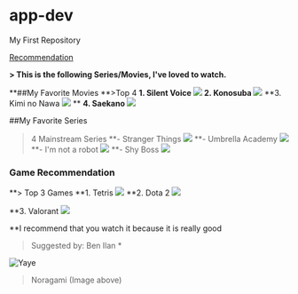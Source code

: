 # app-dev
My First Repository

[Recommendation](https://github.com/splookey/app-dev/blob/readme-edits/README.md)

**> This is the following Series/Movies, I've loved to watch.**

**##My Favorite Movies
**>Top 4
**1. Silent Voice  ![](https://wallpaperaccess.com/full/1084610.jpg)**
**2. Konosuba  ![](https://wallpapers.com/images/hd/konosuba-team-5kir4xbh9edsitgp.jpg)**
**3. Kimi no Nawa ![](https://wallpaperaccess.com/full/1146484.jpg)  **
**4. Saekano ![](https://c4.wallpaperflare.com/wallpaper/78/299/615/anime-saekano-how-to-raise-a-boring-girlfriend-megumi-kat%C5%8D-wallpaper-preview.jpg)**

##My Favorite Series
> 4 Mainstream Series 
**- Stranger Things ![](https://images.wallpapersden.com/image/download/stranger-things-season-4-poster_bWhtbGeUmZqaraWkpJRmbmdlrWZlbWU.jpg)
**- Umbrella Academy ![](https://images3.alphacoders.com/109/thumb-1920-1093025.jpg)
**- I'm not a robot ![](https://www.hellokpop.com/wp-content/uploads/2017/12/main-bg2.jpg)
**- Shy Boss ![](https://tigapuluhlimaadegan.files.wordpress.com/2017/04/08.jpg)

### Game Recommendation
**> Top 3 Games
**1. Tetris ![](https://www.pixelstalk.net/wp-content/uploads/images1/Tetris-Logo-Wallpaper.jpg)
**2. Dota 2 ![](ttps://wallpaperaccess.com/full/671214.jpg)

**3. Valorant ![](https://images.wallpapersden.com/image/download/valorant-gaming-character_bWpqbmaUmZqaraWkpJRnbW1trWZuaWg.jpg)

**I recommend that you watch it because it is really good 
> Suggested by: Ben Ilan *

![ Yaye ](https://i.pinimg.com/originals/cb/37/db/cb37db46255b7995387cf88a284b6561.jpg)
> Noragami (Image above)

